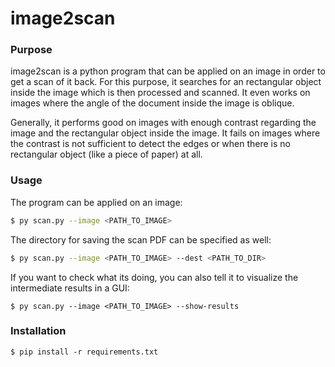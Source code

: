 # image2scan

### Purpose
image2scan is a python program that can be applied on an image in order to get a scan of it back.
For this purpose, it searches for an rectangular object inside the image which is then processed and scanned.
It even works on images where the angle of the document inside the image is oblique. 

Generally, it performs good on images with enough contrast regarding the image and the rectangular object inside the image. 
It fails on images where the contrast is not sufficient to detect the edges or when there is no rectangular object (like a piece of paper) at all.
### Usage
The program can be applied on an image:
 
 ```bash
$ py scan.py --image <PATH_TO_IMAGE>
```

The directory for saving the scan PDF can be specified as well:
```bash
$ py scan.py --image <PATH_TO_IMAGE> --dest <PATH_TO_DIR>
```
 
If you want to check what its doing, you can also tell it to visualize the intermediate results in a GUI:
 
 ```
 $ py scan.py --image <PATH_TO_IMAGE> --show-results
```

### Installation
`$ pip install -r requirements.txt`
